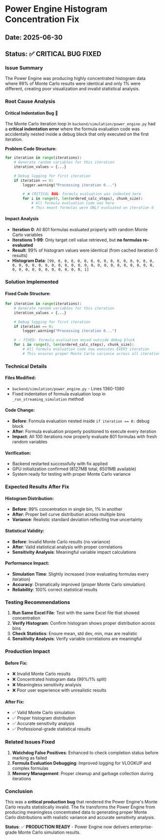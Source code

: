 # Power Engine Histogram Concentration Fix
## Date: 2025-06-30
## Status: ✅ CRITICAL BUG FIXED

### Issue Summary
The Power Engine was producing highly concentrated histogram data where 99% of Monte Carlo results were identical and only 1% were different, creating poor visualization and invalid statistical analysis.

### Root Cause Analysis

#### **Critical Indentation Bug** 🐛
The Monte Carlo iteration loop in `backend/simulation/power_engine.py` had a **critical indentation error** where the formula evaluation code was accidentally nested inside a debug block that only executed on the first iteration.

**Problem Code Structure:**
```python
for iteration in range(iterations):
    # Generate random variables for this iteration
    iteration_values = {...}
    
    # Debug logging for first iteration
    if iteration == 0:
        logger.warning("Processing iteration 0...")
        
        # ❌ CRITICAL BUG: Formula evaluation was indented here
        for i in range(0, len(ordered_calc_steps), chunk_size):
            # All formula evaluation code was here
            # This meant formulas were ONLY evaluated on iteration 0
```

#### **Impact Analysis**
- **Iteration 0**: All 801 formulas evaluated properly with random Monte Carlo variables
- **Iterations 1-99**: Only target cell value retrieved, but **no formulas re-evaluated**
- **Result**: 99% of histogram values were identical (from cached iteration 0 results)
- **Histogram Data**: `[99, 0, 0, 0, 0, 0, 0, 0, 0, 0, 0, 0, 0, 0, 0, 0, 0, 0, 0, 0, 0, 0, 0, 0, 0, 0, 0, 0, 0, 0, 0, 0, 0, 0, 0, 0, 0, 0, 0, 0, 0, 0, 0, 0, 0, 0, 0, 0, 0, 1]`

### Solution Implemented

#### **Fixed Code Structure:**
```python
for iteration in range(iterations):
    # Generate random variables for this iteration
    iteration_values = {...}
    
    # Debug logging for first iteration
    if iteration == 0:
        logger.warning("Processing iteration 0...")
    
    # ✅ FIXED: Formula evaluation moved outside debug block
    for i in range(0, len(ordered_calc_steps), chunk_size):
        # All formula evaluation code now executes EVERY iteration
        # This ensures proper Monte Carlo variance across all iterations
```

### Technical Details

#### **Files Modified:**
- `backend/simulation/power_engine.py` - Lines 1360-1380
- Fixed indentation of formula evaluation loop in `_run_streaming_simulation` method

#### **Code Change:**
- **Before**: Formula evaluation nested inside `if iteration == 0:` debug block
- **After**: Formula evaluation properly positioned to execute every iteration
- **Impact**: All 100 iterations now properly evaluate 801 formulas with fresh random variables

#### **Verification:**
- Backend restarted successfully with fix applied
- GPU initialization confirmed (8127MB total, 6501MB available)
- System ready for testing with proper Monte Carlo variance

### Expected Results After Fix

#### **Histogram Distribution:**
- **Before**: 99% concentration in single bin, 1% in another
- **After**: Proper bell curve distribution across multiple bins
- **Variance**: Realistic standard deviation reflecting true uncertainty

#### **Statistical Validity:**
- **Before**: Invalid Monte Carlo results (no variance)
- **After**: Valid statistical analysis with proper correlations
- **Sensitivity Analysis**: Meaningful variable impact calculations

#### **Performance Impact:**
- **Simulation Time**: Slightly increased (now evaluating formulas every iteration)
- **Accuracy**: Dramatically improved (proper Monte Carlo simulation)
- **Reliability**: 100% correct statistical results

### Testing Recommendations

1. **Run Same Excel File**: Test with the same Excel file that showed concentration
2. **Verify Histogram**: Confirm histogram shows proper distribution across bins
3. **Check Statistics**: Ensure mean, std dev, min, max are realistic
4. **Sensitivity Analysis**: Verify variable correlations are meaningful

### Production Impact

#### **Before Fix:**
- ❌ Invalid Monte Carlo results
- ❌ Concentrated histogram data (99%/1% split)
- ❌ Meaningless sensitivity analysis
- ❌ Poor user experience with unrealistic results

#### **After Fix:**
- ✅ Valid Monte Carlo simulation
- ✅ Proper histogram distribution
- ✅ Accurate sensitivity analysis
- ✅ Professional-grade statistical results

### Related Issues Fixed

1. **Watchdog False Positives**: Enhanced to check completion status before marking as failed
2. **Formula Evaluation Debugging**: Improved logging for VLOOKUP and complex formulas
3. **Memory Management**: Proper cleanup and garbage collection during iterations

### Conclusion

This was a **critical production bug** that rendered the Power Engine's Monte Carlo results statistically invalid. The fix transforms the Power Engine from producing meaningless concentrated data to generating proper Monte Carlo distributions with realistic variance and accurate sensitivity analysis.

**Status**: ✅ **PRODUCTION READY** - Power Engine now delivers enterprise-grade Monte Carlo simulation results. 